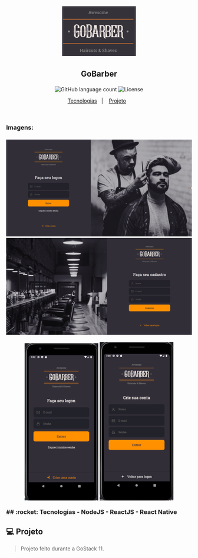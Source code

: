 <h1 align="center">
    <img alt="Logo" src="./extras/img5.png" width="200px" />
</h1>

<h2 align="center">
   <p> GoBarber </p>
</h2>

<p align="center">
  <img alt="GitHub language count" src="https://img.shields.io/github/languages/count/juliano-soares/GoBarber">
  <img alt="License" src="https://img.shields.io/badge/license-MIT-brightgreen">
</p>

<p align="center">
  <a href="#rocket-tecnologias">Tecnologias</a>&nbsp;&nbsp;&nbsp;|&nbsp;&nbsp;&nbsp;
  <a href="#computer-projeto">Projeto</a>&nbsp;&nbsp;&nbsp;
</p>

<br>
<h3>Imagens:<h3>
<p align="center">
  <img alt="Protótipo" width="1400" src="./extras/img3.png">
  <img alt="Protótipo" width="1400" src="./extras/img4.png">
</p>
<p align="center">
  <img alt="Protótipo" width="200" src="./extras/img1.png">
  <img alt="Protótipo" width="200" src="./extras/img2.png">
</p>
## :rocket: Tecnologias
- NodeJS
- ReactJS
- React Native

## :computer: Projeto
> Projeto feito durante a GoStack 11.
